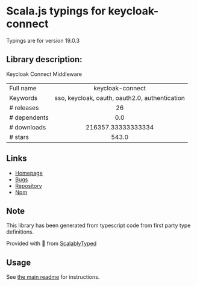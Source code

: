 
# Scala.js typings for keycloak-connect

Typings are for version 19.0.3

## Library description:
Keycloak Connect Middleware

|                    |                 |
| ------------------ | :-------------: |
| Full name          | keycloak-connect |
| Keywords           | sso, keycloak, oauth, oauth2.0, authentication |
| # releases         | 26 |
| # dependents       | 0.0 |
| # downloads        | 216357.33333333334 |
| # stars            | 543.0 |

## Links
- [Homepage](http://keycloak.org)
- [Bugs](https://github.com/keycloak/keycloak-nodejs-connect/issues)
- [Repository](https://github.com/keycloak/keycloak-nodejs-connect)
- [Npm](https://www.npmjs.com/package/keycloak-connect)
    


## Note
This library has been generated from typescript code from first party type definitions.

Provided with :purple_heart: from [ScalablyTyped](https://github.com/oyvindberg/ScalablyTyped)

## Usage
See [the main readme](../../readme.md) for instructions.



